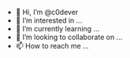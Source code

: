 - 👋 Hi, I’m @c0dever
- 👀 I’m interested in ...
- 🌱 I’m currently learning ...
- 💞️ I’m looking to collaborate on ...
- 📫 How to reach me ...

<!---
c0dever/c0dever is a ✨ special ✨ repository because its `README.md` (this file) appears on your GitHub profile.
You can click the Preview link to take a look at your changes.
--->
